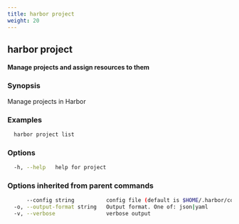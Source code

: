 ```yaml
---
title: harbor project
weight: 20
---
```

## harbor project

#### Manage projects and assign resources to them

### Synopsis

Manage projects in Harbor

### Examples

```sh
  harbor project list
```

### Options

```sh
  -h, --help   help for project
```

### Options inherited from parent commands

```sh
      --config string          config file (default is $HOME/.harbor/config.yaml) (default "/home/user/.harbor/config.yaml")
  -o, --output-format string   Output format. One of: json|yaml
  -v, --verbose                verbose output
```

